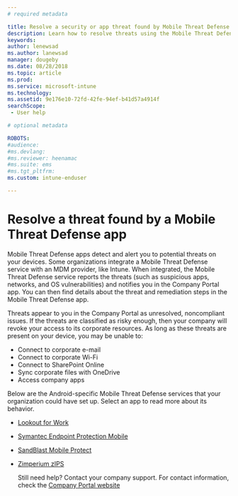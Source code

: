 ```yaml
---
# required metadata

title: Resolve a security or app threat found by Mobile Threat Defense apps for Android devices
description: Learn how to resolve threats using the Mobile Threat Defense apps for Android devices.
keywords:
author: lenewsad
ms.author: lanewsad
manager: dougeby
ms.date: 08/28/2018
ms.topic: article
ms.prod:
ms.service: microsoft-intune
ms.technology:
ms.assetid: 9e176e10-72fd-42fe-94ef-b41d57a4914f
searchScope:
 - User help

# optional metadata

ROBOTS:  
#audience:
#ms.devlang:
#ms.reviewer: heenamac
#ms.suite: ems
#ms.tgt_pltfrm:
ms.custom: intune-enduser

---
```


# Resolve a threat found by a Mobile Threat Defense app

Mobile Threat Defense apps detect and alert you to potential threats on your devices. Some organizations integrate a Mobile Threat Defense service with an MDM provider, like Intune. When integrated, the Mobile Threat Defense service reports the threats (such as suspicious apps, networks, and OS vulnerabilities) and notifies you in the Company Portal app. You can then find details about the threat and remediation steps in the Mobile Threat Defense app.

Threats appear to you in the Company Portal as unresolved, noncompliant issues. If the threats are classified as risky enough, then your company will revoke your access to its corporate resources. As long as these threats are present on your device, you may be unable to:  

* Connect to corporate e-mail
* Connect to corporate Wi-Fi
* Connect to SharePoint Online
* Sync corporate files with OneDrive
* Access company apps

Below are the Android-specific Mobile Threat Defense services that your organization could have set up. Select an app to read more about its behavior.  

* [Lookout for Work](you-need-to-resolve-a-threat-found-by-lookout-for-work-android.md)
* [Symantec Endpoint Protection Mobile](you-need-to-resolve-a-threat-found-by-skycure-android.md)
* [SandBlast Mobile Protect](you-need-to-resolve-a-threat-found-by-checkpoint-android.md)
* [Zimperium zIPS](you-need-to-resolve-a-threat-found-by-zips-android.md)  

  Still need help? Contact your company support. For contact information, check the [Company Portal website](https://go.microsoft.com/fwlink/?linkid=2010980)  


